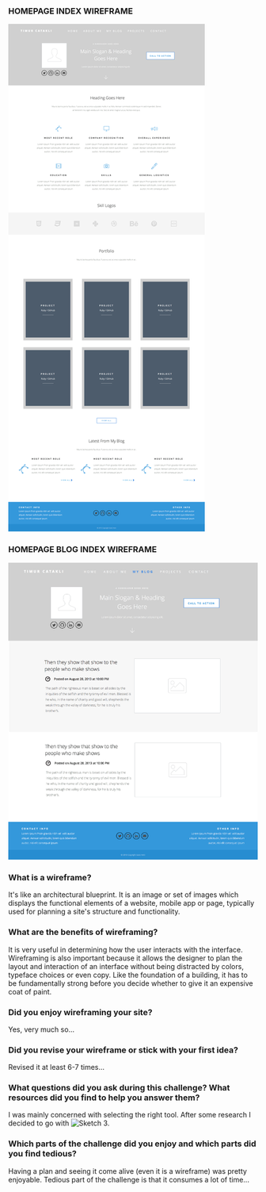 ### HOMEPAGE INDEX WIREFRAME
![Homepage Wireframe](imgs/wireframe-index.png)

### HOMEPAGE BLOG INDEX WIREFRAME
![Homepage Wireframe](imgs/wireframe-blog-index.png)

### What is a wireframe?

It's like an architectural blueprint. It is an image or set of images which displays the functional elements of a website, mobile app or page, typically used for planning a site's structure and functionality.


### What are the benefits of wireframing?

It is very useful in determining how the user interacts with the interface. Wireframing is also important because it allows the designer to plan the layout and interaction of an interface without being distracted by colors, typeface choices or even copy. Like the foundation of a building, it has to be fundamentally strong before you decide whether to give it an expensive coat of paint.

### Did you enjoy wireframing your site?

Yes, very much so...

### Did you revise your wireframe or stick with your first idea?

Revised it at least 6-7 times...

### What questions did you ask during this challenge? What resources did you find to help you answer them?

I was mainly concerned with selecting the right tool. After some research I decided to go with ![Sketch 3](https://www.sketchapp.com/).


### Which parts of the challenge did you enjoy and which parts did you find tedious?

Having a plan and seeing it come alive (even it is a wireframe) was pretty enjoyable. Tedious part of the challenge is that it consumes a lot of time...